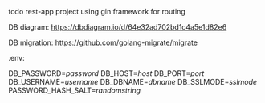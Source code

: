 todo rest-app project using gin framework for routing

DB diagram: https://dbdiagram.io/d/64e32ad702bd1c4a5e1d82e6

DB migration: https://github.com/golang-migrate/migrate

.env:

DB_PASSWORD=*password*
DB_HOST=*host*
DB_PORT=*port*
DB_USERNAME=*username*
DB_DBNAME=*dbname*
DB_SSLMODE=*sslmode*
PASSWORD_HASH_SALT=*randomstring*
